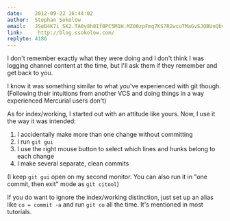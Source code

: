 ```yaml
---
date:    2012-09-22 16:44:02
author:  Stephan Sokolow
email:   JSeD4K7i_SK2.TA0y8h8If0PC5M1H.MZ00zpFmq7KS7R2wcuTMaGvSJOBUnQbvZKa_l_cYKxNu
link:     http://blog.ssokolow.com/
replyto: 4186
---
```


I don't remember exactly what they were doing and I don't think I was
logging channel content at the time, but I'll ask them if they
remember and get back to you.

I know it was something similar to what you've experienced with git
though. (Following their intuitions from another VCS and doing things
in a way experienced Mercurial users don't)

As for index/working, I started out with an attitude like yours. Now,
I use it the way it was intended:

1. I accidentally make more than one change without committing
2. I run `git gui`
3. I use the right mouse button to select which lines and hunks belong to each change
4. I make several separate, clean commits

(I keep `git gui` open on my second monitor. You can also run it in
"one commit, then exit" mode as `git citool`)

If you do want to ignore the index/working distinction, just set up an
alias like `co = commit -a` and run `git co` all the time. It's
mentioned in most tutorials.
